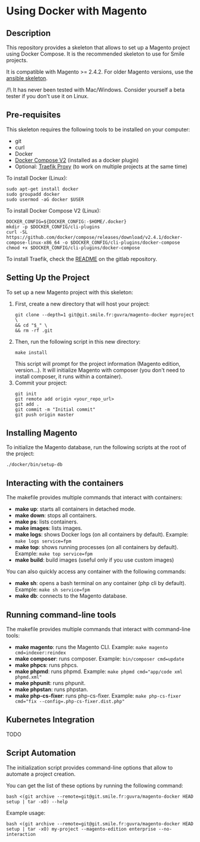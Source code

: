 # Using Docker with Magento

## Description

This repository provides a skeleton that allows to set up a Magento project using Docker Compose.
It is the recommended skeleton to use for Smile projects.

It is compatible with Magento >= 2.4.2.
For older Magento versions, use the [ansible skeleton](https://git.smile.fr/magento2/architecture-skeleton).

/!\ It has never been tested with Mac/Windows.
Consider yourself a beta tester if you don't use it on Linux.

## Pre-requisites

This skeleton requires the following tools to be installed on your computer:

- git
- curl
- Docker
- [Docker Compose V2](https://docs.docker.com/compose/cli-command/#install-on-linux) (installed as a docker plugin)
- Optional: [Traefik Proxy](https://git.smile.fr/docker/traefik) (to work on multiple projects at the same time)

To install Docker (Linux):

```
sudo apt-get install docker
sudo groupadd docker
sudo usermod -aG docker $USER
```

To install Docker Compose V2 (Linux):

```
DOCKER_CONFIG=${DOCKER_CONFIG:-$HOME/.docker}
mkdir -p $DOCKER_CONFIG/cli-plugins
curl -SL https://github.com/docker/compose/releases/download/v2.4.1/docker-compose-linux-x86_64 -o $DOCKER_CONFIG/cli-plugins/docker-compose
chmod +x $DOCKER_CONFIG/cli-plugins/docker-compose
```

To install Traefik, check the [README](https://git.smile.fr/docker/traefik/-/blob/master/README.md) on the gitlab repository.

## Setting Up the Project

To set up a new Magento project with this skeleton:

1. First, create a new directory that will host your project:
    ```
    git clone --depth=1 git@git.smile.fr:guvra/magento-docker myproject \
    && cd "$_" \
    && rm -rf .git
    ```
2. Then, run the following script in this new directory:
    ```
    make install
    ```
    This script will prompt for the project information (Magento edition, version...).
    It will initialize Magento with composer (you don't need to install composer, it runs within a container).
3. Commit your project:
    ```
    git init
    git remote add origin <your_repo_url>
    git add .
    git commit -m "Initial commit"
    git push origin master
    ```

## Installing Magento

To initialize the Magento database, run the following scripts at the root of the project:

```
./docker/bin/setup-db
```

## Interacting with the containers

The makefile provides multiple commands that interact with containers:

- **make up**: starts all containers in detached mode.
- **make down**: stops all containers.
- **make ps**: lists containers.
- **make images**: lists images.
- **make logs**: shows Docker logs (on all containers by default).
  Example: `make logs service=fpm`
- **make top**: shows running processes (on all containers by default).
  Example: `make top service=fpm`
- **make build**: build images (useful only if you use custom images)

You can also quickly access any container with the following commands:

- **make sh**: opens a bash terminal on any container (php cli by default).
  Example: `make sh service=fpm`
- **make db**: connects to the Magento database.

## Running command-line tools

The makefile provides multiple commands that interact with command-line tools:

- **make magento**: runs the Magento CLI.
  Example: `make magento cmd=indexer:reindex`
- **make composer**: runs composer.
  Example: `bin/composer cmd=update`
- **make phpcs**: runs phpcs.
- **make phpmd**: runs phpmd.
  Example: `make phpmd cmd="app/code xml phpmd.xml"`
- **make phpunit**: runs phpunit.
- **make phpstan**: runs phpstan.
- **make php-cs-fixer**: runs php-cs-fixer.
  Example: `make php-cs-fixer cmd="fix --config=.php-cs-fixer.dist.php"`

## Kubernetes Integration

TODO

## Script Automation

The initialization script provides command-line options that allow to automate a project creation.

You can get the list of these options by running the following command:

```
bash <(git archive --remote=git@git.smile.fr:guvra/magento-docker HEAD setup | tar -xO) --help
```

Example usage:

```
bash <(git archive --remote=git@git.smile.fr:guvra/magento-docker HEAD setup | tar -xO) my-project --magento-edition enterprise --no-interaction
```
